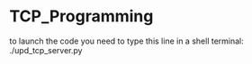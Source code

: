 # TCP_Programming

to launch the code you need to type this line in a shell terminal: ./upd_tcp_server.py
